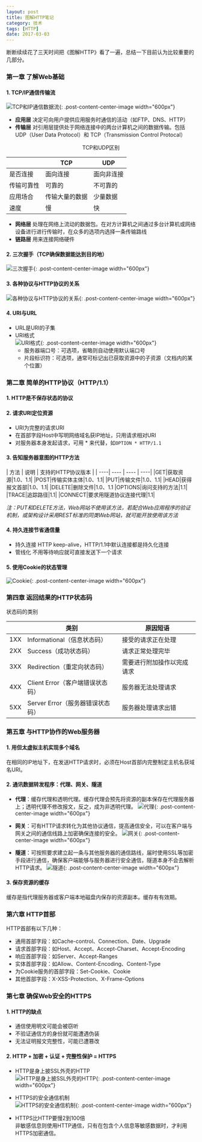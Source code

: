 ```yaml
---
layout: post
title: 图解HTTP笔记
category: 技术
tags: [HTTP]
date: 2017-03-03
---
```


断断续续花了三天时间把《图解HTTP》看了一遍，总结一下目前认为比较重要的几部分。  
<!-- more -->  
### 第一章 了解Web基础  
#### 1. TCP/IP通信传输流  
![TCP和IP通信数据流](/assets/img/2017-03-03-图解HTTP笔记/TCP和IP通信数据流.png){: .post-content-center-image width="600px"}  

- **应用层** 决定可向用户提供应用服务时通信的活动（如FTP、DNS、HTTP）
- **传输层** 对引用层提供处于网络连接中的两台计算机之间的数据传输。包括 UDP（User Data Protocol）和 TCP（Transmission Control Protocal）
<center>TCP和UDP区别</center>

|  | TCP| UDP|
|---- | ----| ----|
| 是否连接 | 面向连接 | 面向非连接 |
| 传输可靠性 | 可靠的 | 不可靠的 |
| 应用场合 | 传输大量的数据 | 少量数据 |
| 速度 | 慢 | 快 |

- **网络层** 处理在网络上流动的数据包。在对方计算机之间通过多台计算机或网络设备进行进行传输时，在众多的选项内选择一条传输路线
- **链路层** 用来连接网络硬件

#### 2. 三次握手（TCP确保数据能达到目的地）  
![三次握手](/assets/img/2017-03-03-图解HTTP笔记/三次握手.png){: .post-content-center-image width="600px"}  

#### 3. 各种协议与HTTP协议的关系  
![各种协议与HTTP协议的关系](/assets/img/2017-03-03-图解HTTP笔记/各种协议与HTTP协议的关系.jpg){: .post-content-center-image width="600px"}  

#### 4. URI与URL
- URL是URI的子集
- URI格式  
![URI格式](/assets/img/2017-03-03-图解HTTP笔记/URI格式.png){: .post-content-center-image width="600px"} 
	- 服务器端口号：可选项，省略则自动使用默认端口号
	- 片段标识符：可选项，通常可标记出已获取资源中的子资源（文档内的某个位置）
 
### 第二章 简单的HTTP协议（HTTP/1.1）
#### 1. HTTP是不保存状态的协议
#### 2. 请求URI定位资源
- URI为完整的请求URI
- 在首部字段Host中写明网络域名获IP地址，只用请求相对URI
- 对服务器本身发起请求，可用 * 来代替，如`OPTION * HTTP/1.1`

#### 3. 告知服务器意图的HTTP方法

| 方法 | 说明 | 支持的HTTP协议版本 |
| ----| ---- | ---- | ----|
|GET|获取资源|1.0、1.1|
|POST|传输实体主体|1.0、1.1|
|PUT|传输文件|1.0、1.1|
|HEAD|获得报文首部|1.0、1.1|
|DELETE|删除文件|1.0、1.1
|OPTIONS|询问支持的方法|1.1|
|TRACE|追踪路径|1.1|
|CONNECT|要求用隧道协议连接代理|1.1|  

*注：PUT和DELETE方法，Web网站不使用该方法，若配合Web应用程序的验证机制，或架构设计采用REST标准的同类Web网站，就可能开放使用该方法*
#### 4. 持久连接节省通信量
- 持久连接 HTTP keep-alive，HTTP/1.1中默认连接都是持久化连接
- 管线化 不用等待响应就可直接发送下一个请求

#### 5. 使用Cookie的状态管理
![Cookie](/assets/img/2017-03-03-图解HTTP笔记/Cookie.png){: .post-content-center-image width="600px"} 

### 第四章 返回结果的HTTP状态码

状态码的类别 
 
||类别|原因短语|
|----|----|----|
|1XX|Informational（信息状态码）|接受的请求正在处理|
|2XX|Success（成功状态码）|请求正常处理完毕|
|3XX|Redirection（重定向状态码）|需要进行附加操作以完成请求|
|4XX|Client Error（客户端错误状态码）|服务器无法处理请求|
|5XX|Server Error（服务器错误状态码）|服务器处理请求出错|

### 第五章 与HTTP协作的Web服务器

#### 1. 用但太虚拟主机实现多个域名  
在相同的IP地址下，在发送HTTP请求时，必须在Host首部内完整制定主机名获域名URI。

#### 2. 通讯数据转发程序：代理、网关、隧道  
- **代理**：缓存代理和透明代理。缓存代理会预先将资源的副本保存在代理服务器上；透明代理不修改报文，反之，成为非透明代理。
![代理](/assets/img/2017-03-03-图解HTTP笔记/代理.png){: .post-content-center-image width="600px"} 
- **网关**：可有HTTP请求转化为其他协议通信，提高通信安全，可以在客户端与网关之间的通信线路上加密确保连接的安全。
![网关](/assets/img/2017-03-03-图解HTTP笔记/网关.png){: .post-content-center-image width="600px"} 

- **隧道**：可按照要求建立起一条与其他服务器的通信路线，届时使用SSL等加密手段进行通信，确保客户端能够与服务器进行安全通信，隧道本身不会去解析HTTP请求。
![隧道](/assets/img/2017-03-03-图解HTTP笔记/隧道.png){: .post-content-center-image width="600px"} 


#### 3. 保存资源的缓存

缓存是指代理服务器或客户端本地磁盘内保存的资源副本。缓存有有效期。

### 第六章 HTTP首部

HTTP首部有以下几种：  

- 通用首部字段：如Cache-control、Connection、Date、Upgrade
- 请求首部字段：如Host、Accept、Accept-Charset、Accept-Encoding
- 响应首部字段：如Server、Accept-Ranges
- 实体首部字段：如Allow、Content-Encoding、Content-Type
- 为Cookie服务的首部字段：Set-Cookie、Cookie
- 其他首部字段：X-XSS-Protection、X-Frame-Options

### 第七章 确保Web安全的HTTPS

#### 1. HTTP的缺点  

- 通信使用明文可能会被窃听
- 不验证通信方的身份就可能遭遇伪装
- 无法证明报文完整性，可能已遭篡改

#### 2. HTTP + 加密 + 认证 + 完整性保护 = HTTPS  

- HTTP是身上披SSL外壳的HTTP  
![HTTP是身上披SSL外壳的HTTP](/assets/img/2017-03-03-图解HTTP笔记/HTTP与HTTPS.png){: .post-content-center-image width="600px"} 

- HTTPS的安全通信机制  
![HTTPS的安全通信机制](/assets/img/2017-03-03-图解HTTP笔记/建立HTTPS通信的整个过程.png){: .post-content-center-image width="600px"} 

- HTTPS比HTTP要慢2到100倍  
非敏感信息则使用HTTP通信，只有在包含个人信息等敏感数据时，才利用HTTPS加密通信。






